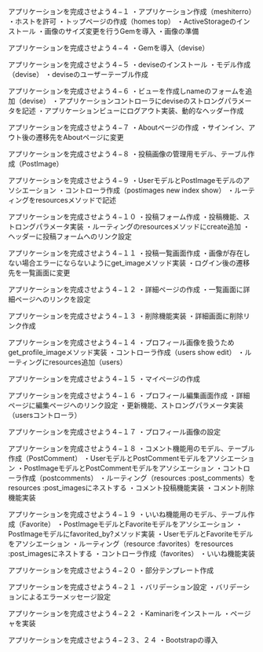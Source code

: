 アプリケーションを完成させよう４−１
・アプリケーション作成（meshiterro）
・ホストを許可
・トップページの作成（homes top）
・ActiveStorageのインストール
・画像のサイズ変更を行うGemを導入
・画像の準備


アプリケーションを完成させよう４−４
・Gemを導入（devise）


アプリケーションを完成させよう４−５
・deviseのインストール
・モデル作成（devise）
・deviseのユーザーテーブル作成


アプリケーションを完成させよう４−６
・ビューを作成しnameのフォームを追加（devise）
・アプリケーションコントローラにdeviseのストロングパラメータを記述
・アプリケーションビューにログアウト実装、動的なヘッダー作成


アプリケーションを完成させよう４−７
・Aboutページの作成
・サインイン、アウト後の遷移先をAboutページに変更


アプリケーションを完成させよう４−８
・投稿画像の管理用モデル、テーブル作成（PostImage）


アプリケーションを完成させよう４−９
・UserモデルとPostImageモデルのアソシエーション
・コントローラ作成（postimages new index show）
・ルーティングをresourcesメソッドで記述


アプリケーションを完成させよう４−１０
・投稿フォーム作成
・投稿機能、ストロングパラメータ実装
・ルーティングのresourcesメソッドにcreate追加
・ヘッダーに投稿フォームへのリンク設定


アプリケーションを完成させよう４−１１
・投稿一覧画面作成
・画像が存在しない場合エラーにならないようにget_imageメソッド実装
・ログイン後の遷移先を一覧画面に変更


アプリケーションを完成させよう４−１２
・詳細ページの作成
・一覧画面に詳細ページへのリンクを設定


アプリケーションを完成させよう４−１３
・削除機能実装
・詳細画面に削除リンク作成


アプリケーションを完成させよう４−１４
・プロフィール画像を扱うためget_profile_imageメソッド実装
・コントローラ作成（users show edit）
・ルーティングにresources追加（users）


アプリケーションを完成させよう４−１５
・マイページの作成


アプリケーションを完成させよう４−１６
・プロフィール編集画面作成
・詳細ページに編集ページへのリンク設定
・更新機能、ストロングパラメータ実装（usersコントローラ）


アプリケーションを完成させよう４−１７
・プロフィール画像の設定


アプリケーションを完成させよう４−１８
・コメント機能用のモデル、テーブル作成（PostComment）
・UserモデルとPostCommentモデルをアソシエーション
・PostImageモデルとPostCommentモデルをアソシエーション
・コントローラ作成（postcomments）
・ルーティング（resources :post_comments）をresources :post_imagesにネストする
・コメント投稿機能実装
・コメント削除機能実装


アプリケーションを完成させよう４−１９
・いいね機能用のモデル、テーブル作成（Favorite）
・PostImageモデルとFavoriteモデルをアソシエーション
・PostImageモデルにfavorited_by?メソッド実装
・UserモデルとFavoriteモデルをアソシエーション
・ルーティング（resource :favorites）をresources :post_imagesにネストする
・コントローラ作成（favorites）
・いいね機能実装


アプリケーションを完成させよう４−２０
・部分テンプレート作成


アプリケーションを完成させよう４−２１
・バリデーション設定
・バリデーションによるエラーメッセージ設定


アプリケーションを完成させよう４−２２
・Kaminariをインストール
・ページャを実装


アプリケーションを完成させよう４−２３、２４
・Bootstrapの導入